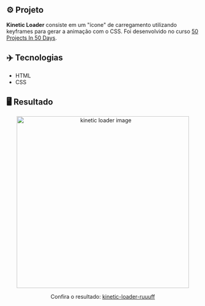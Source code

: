 ## ⚙️ Projeto
**Kinetic Loader** consiste em um "ícone" de carregamento utilizando keyframes para gerar a animação com o CSS. Foi desenvolvido no curso <a href="https://www.udemy.com/share/103Pv2AEcYdFxQQXUH">50 Projects In 50 Days</a>.

## ✈️ Tecnologias
- HTML
- CSS

## 🖥️ Resultado
<div align="center">
  <img alt="kinetic loader image" src="https://i.imgur.com/M9Ah9Ts.png" width="450px">
  <p>Confira o resultado: <a href="https://kinetic-loader-ruuuff.netlify.app">kinetic-loader-ruuuff</a></p>
</div>